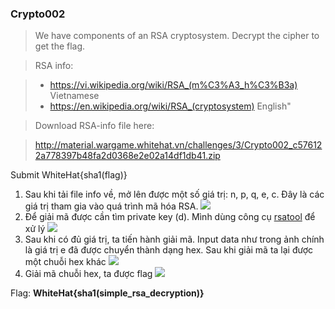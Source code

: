 ### Crypto002 ###

> We have components of an RSA cryptosystem. Decrypt the cipher to get the flag.

> RSA info: 

> - https://vi.wikipedia.org/wiki/RSA_(m%C3%A3_h%C3%B3a) Vietnamese
> - https://en.wikipedia.org/wiki/RSA_(cryptosystem) English"

> Download RSA-info file here:

> http://material.wargame.whitehat.vn/challenges/3/Crypto002_c576122a778397b48fa2d0368e2e02a14df1db41.zip

Submit WhiteHat{sha1(flag)}

1. Sau khi tải file info về, mở lên được một số giá trị: n, p, q, e, c. Đây là các giá trị tham gia vào quá trình mã hóa RSA.
![](http://i.imgur.com/xojdqTs.png)
2. Để giải mã được cần tìm private key (d). Mình dùng công cụ [rsatool](https://github.com/ius/rsatool) để xử lý
![](http://i.imgur.com/7Oz3L9s.png)
3. Sau khi có đủ giá trị, ta tiến hành giải mã. Input data như trong ảnh chính là giá trị e đã được chuyển thành dạng hex. Sau khi giải mã ta lại được một chuỗi hex khác
![](http://i.imgur.com/6AiyB5W.png)
4. Giải mã chuỗi hex, ta được flag
![](http://i.imgur.com/EP2ruxw.png)

Flag: **WhiteHat{sha1(simple_rsa_decryption)}**

